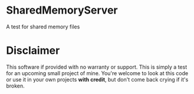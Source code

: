 # SharedMemoryServer
A test for shared memory files

# Disclaimer
This software if provided with no warranty or support. This is simply a test for an upcoming small project of mine.
You're welcome to look at this code or use it in your own projects **with credit**, but don't come back crying if it's broken.
